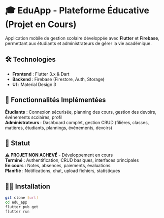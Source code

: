 
# 🎓 EduApp - Plateforme Éducative (Projet en Cours)

Application mobile de gestion scolaire développée avec **Flutter** et **Firebase**, permettant aux étudiants et administrateurs de gérer la vie académique. 

## 🛠️ Technologies
- **Frontend** : Flutter 3.x & Dart
- **Backend** : Firebase (Firestore, Auth, Storage)
- **UI** : Material Design 3

## 📱 Fonctionnalités Implémentées
**Étudiants** : Connexion sécurisée, planning des cours, gestion des devoirs, événements scolaires, profil  
**Administrateurs** : Dashboard complet, gestion CRUD (filières, classes, matières, étudiants, plannings, événements, devoirs)

## 🚧 Statut
**⚠️ PROJET NON ACHEVÉ** - Développement en cours  
**Terminé** : Authentification, CRUD basiques, interfaces principales  
**En cours** : Notes, absences, paiements, évaluations  
**Planifié** : Notifications, chat, upload fichiers, statistiques

## 🏃‍♂️ Installation
```bash
git clone [url]
cd edu_app
flutter pub get
flutter run
